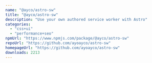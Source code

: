 ```yaml
---
name: "@ayco/astro-sw"
title: "@ayco/astro-sw"
description: "Use your own authored service worker with Astro"
categories:
  - "css+ui"
  - "performance+seo"
npmUrl: "https://www.npmjs.com/package/@ayco/astro-sw"
repoUrl: "https://github.com/ayoayco/astro-sw"
homepageUrl: "https://github.com/ayoayco/astro-sw"
downloads: 2213
---
```


